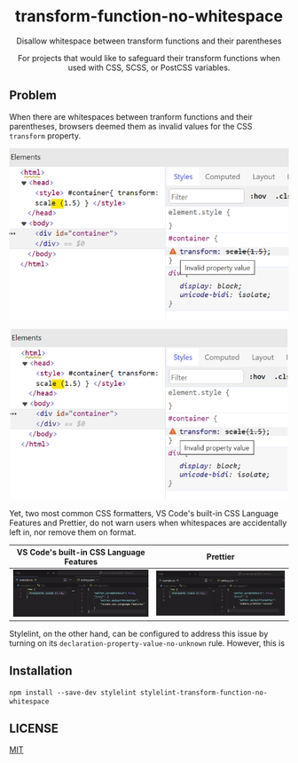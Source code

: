 <div align="center">

# transform-function-no-whitespace

Disallow whitespace between transform functions and their parentheses

For projects that would like to safeguard their transform functions when used with CSS, SCSS, or PostCSS variables.

</div>

<!-- to be added after the package is published -->
<!-- npm tag -->
<!-- coverage badge -->

## Problem

When there are whitespaces between tranform functions and their parentheses, browsers deemed them as invalid values for the CSS `transform` property.

![Invalid CSS](/asset/invalid_css.png)
<div align="center">
<img src="asset/invalid_css.png" width="500">
</div>

Yet, two most common CSS formatters, VS Code's built-in CSS Language Features and Prettier, do not warn users when whitespaces are accidentally left in, nor remove them on format.

|**VS Code's built-in CSS Language Features** | **Prettier** |
|---|---|
|![CSS Language Feature Format Behavior](/asset/css-format-behavior.gif) | ![Prettier Format Behavior](/asset/prettier-format-behavior.gif)|

Stylelint, on the other hand, can be configured to address this issue by turning on its `declaration-property-value-no-unknown` rule. However, this is

## Installation

```shell
npm install --save-dev stylelint stylelint-transform-function-no-whitespace
```

## LICENSE

[MIT](https://github.com/qwloh/stylelint-transform-function-no-whitespace/blob/main/LICENSE)
